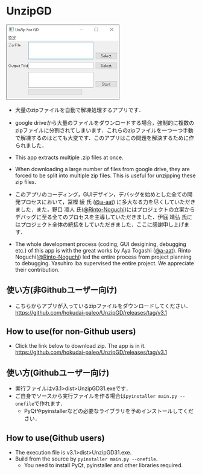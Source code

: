 # UnzipGD
<img src="Mainwindow.JPG" width="300">  

- 大量のzipファイルを自動で解凍処理するアプリです．
- google driveから大量のファイルをダウンロードする場合，強制的に複数のzipファイルに分割されてしまいます．これらのzipファイルを一つ一つ手動で解凍するのはとても大変です．このアプリはこの問題を解決するために作られました．

- This app extracts multiple .zip files at once.
- When downloading a large number of files from google drive, they are forced to be split into multiple zip files. This is useful for unzipping these zip files.

- このアプリのコーディング，GUIデザイン，デバッグを始めとした全ての開発プロセスにおいて，冨樫 綾 氏 ([@a-aat](https://github.com/a-aat)) に多大なる力を尽くしていただきました．また，野口 凛人 氏([@Rinto-Noguchi](https://github.com/Rinto-Noguchi))にはプロジェクトの立案からデバッグに至る全てのプロセスを主導していただきました．伊庭 靖弘 氏にはプロジェクト全体の統括をしていただきました．ここに感謝申し上げます．
- The whole development process (coding, GUI desigining, debugging etc.) of this app is with the great works by Aya Togashi ([@a-aat](https://github.com/a-aat)). Rinto Noguchi([@Rinto-Noguchi](https://github.com/Rinto-Noguchi)) led the entire process from project planning to debugging. Yasuhiro Iba supervised the entire project. We appreciate their contribution.


## 使い方(非Githubユーザー向け)
- こちらからアプリが入っているzipファイルをダウンロードしてください．   
https://github.com/hokudai-paleo/UnzipGD/releases/tag/v3.1

## How to use(for non-Github users)
- Click the link below to download zip. The app is in it.   
https://github.com/hokudai-paleo/UnzipGD/releases/tag/v3.1

## 使い方(Githubユーザー向け)
- 実行ファイルはv3.1>dist>UnzipGD31.exeです．
- ご自身でソースから実行ファイルを作る場合は`pyinstaller main.py --onefile`で作れます．
  - PyQtやpyinstallerなどの必要なライブラリを予めインストールしてください．

## How to use(Github users)
- The execution file is v3.1>dist>UnzipGD31.exe.
- Build from the source by `pyinstaller main.py --onefile`.
  - You need to install PyQt, pyinstaller and other libraries required.
